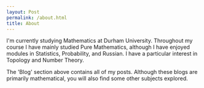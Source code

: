 ```yaml
---
layout: Post
permalink: /about.html
title: About
---
```


I'm currently studying Mathematics at Durham University. Throughout my course I have mainly studied Pure Mathematics, although I have enjoyed modules in Statistics, Probability, and Russian. I have a particular interest in Topology and Number Theory.

The 'Blog' section above contains all of my posts. Although these blogs are primarily mathematical, you will also find some other subjects explored.